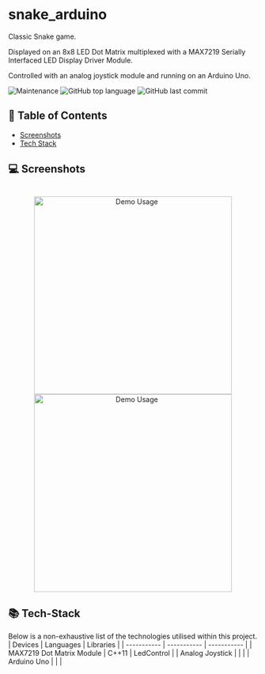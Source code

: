 # snake_arduino
Classic Snake game.

Displayed on an 8x8 LED Dot Matrix multiplexed with a MAX7219 Serially Interfaced LED Display Driver Module.

Controlled with an analog joystick module and running on an Arduino Uno.

![Maintenance](https://img.shields.io/maintenance/yes/2024)
![GitHub top language](https://img.shields.io/github/languages/top/m-foskett/snake_arduino)
![GitHub last commit](https://img.shields.io/github/last-commit/m-foskett/snake_arduino)

## :scroll: Table of Contents
- [Screenshots](#computer-screenshots)
- [Tech Stack](#books-tech-stack)

## :computer: Screenshots
<div style="display: inline_block" align="center"><br>
 <img align="center" alt="Demo Usage"  width="400" src="/screenshots/demo_usage.gif">
 <img align="center" alt="Demo Usage"  width="400" src="/screenshots/game_over.gif">
</div>

## :books: Tech-Stack
Below is a non-exhaustive list of the technologies utilised within this project.
| Devices | Languages | Libraries |
| ----------- | ----------- | ----------- |
| MAX7219 Dot Matrix Module | C++11 | LedControl |
| Analog Joystick |  | |
| Arduino Uno | | |
